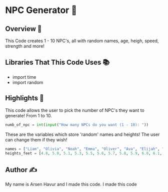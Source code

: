 # NPC Generator 🤖 

## Overview 📖
This Code creates 1 - 10 NPC's, all with random names, age, heigh, speed, strength and more!

## Libraries That This Code Uses 📚 
- import time
- import random



## Highlights 🌟
This code allows the user to pick the number of NPC's they want to generate! From 1 to 10.
```py
numb_of_npc = int(input("How many NPCs do you want (1 - 10): "))
```
These are the variables which store 'random' names and heights! The user can change them if they wish!
```py
names = ["Liam", "Olivia", "Noah", "Emma", "Oliver", "Ava", "Elijah", "Sophia", "William", "Isabella", "James", "Mia", "Benjamin", "Charlotte", "Lucas", "Amelia", "Henry", "Harper", "Alexander", "Evelyn", "Mason", "Abigail", "Michael", "Emily", "Daniel"]
heights_feet = [4.8, 5.0, 5.1, 5.3, 5.5, 5.6, 5.7, 5.8, 5.9, 6.0, 6.1, 6.3, 6.5]
```

## Author ✍️
My name is Arsen Havur and I made this code. I made this code 


